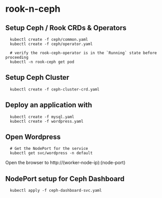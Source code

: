 # rook-n-ceph

## Setup Ceph / Rook CRDs & Operators

```shell script
  kubectl create -f ceph/common.yaml
  kubectl create -f ceph/operator.yaml
```

```shell script
  # verify the rook-ceph-operator is in the `Running` state before proceeding
  kubectl -n rook-ceph get pod
```

## Setup Ceph Cluster

```shell script
  kubectl create -f ceph-cluster-crd.yaml
```

## Deploy an application with

```shell script
  kubectl create -f mysql.yaml
  kubectl create -f wordpress.yaml

```

## Open Wordpress

```shell script
  # Get the NodePort for the service
  kubectl get svc/wordpress -n default

```

Open the browser to http://(worker-node-ip):(node-port)


## NodePort setup for Ceph Dashboard
```shell script
  kubectl apply -f ceph-dashboard-svc.yaml
```
